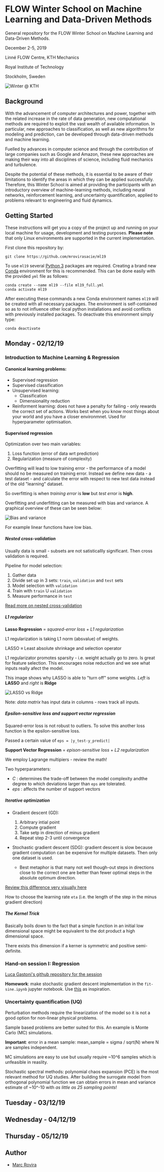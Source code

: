 # FLOW Winter School on Machine Learning and Data-Driven Methods

General repository for the FLOW Winter School on Machine Learning and Data-Driven Methods.

December 2-5, 2019

Linné FLOW Centre, KTH Mechanics

Royal Institute of Technology

Stockholm, Sweden

![Winter @ KTH](https://farm9.static.flickr.com/8011/7149987055_b9300791f6_b.jpg)

## Background

With the advancement of computer architectures and power, together with the related increase in the rate of data generation, new computational methods are required to exploit the vast wealth of available information. In particular, new approaches to classification, as well as new algorithms for modeling and prediction, can be developed through data-driven methods and machine learning. 

Fuelled by advances in computer science and through the contribution of large companies such as Google and Amazon, these new approaches are making their way into all disciplines of science, including fluid mechanics and turbulence. 

Despite the potential of these methods, it is essential to be aware of their limitations to identify the areas in which they can be applied successfully. Therefore, this Winter School is aimed at providing the participants with an introductory overview of machine-learning methods, including neural networks, reinforcement learning, and uncertainty quantification, applied to problems relevant to engineering and fluid dynamics.

## Getting Started

These instructions will get you a copy of the project up and running on your local machine for usage, development and testing purposes. **Please note** that only Linux environments are supported in the current implementation.

First clone this repository by:

```
git clone https://github.com/mrovirasacie/ml19
```

To use `ml19` several [Python 3](https://www.python.org/) packages are required. Creating a brand new [Conda](https://docs.conda.io/en/latest/) environment for this is recommended. This can be done easily with the provided `yml` file as follows:

```
conda create --name ml19 --file ml19_full.yml
conda activate ml19
```

After executing these commands a new Conda environment names `ml19` will be created with all necessary packages. The environment is self-contained so as to not influence other local python installations and avoid conflicts with previously installed packages. To deactivate this environment simply type:

```
conda deactivate
```

## Monday -  02/12/19

### Introduction to Machine Learning & Regression

#### Canonical learning problems:
  - Supervised regression
  - Supervised classification
  - Unsupervised learning:
    - Classification
    - Dimensionality reduction
  - Reinforment learning: does not have a penalty for failing - only rewards the correct set of actions. Works best when you know most things about your world and you have a closer environmnet. Used for hyperparameter optimisation.

#### Supervised regression

Optimization over two main variables:
  1. Loss function (error of data wrt prediction)
  2. Regularization (measure of complexity)

Overfitting will lead to low training error - the performance of a model should no be measured on training error. Instead we define new data - a test dataset - and calculate the error with respect to new test data instead of the old "learning" dataset.

So overfitting is when *training error* is **low** but *test error* is **high**. 

Overfitting and underfitting can be measured with bias and variance. A graphical overview of these can be seen below:

![Bias and variance](https://miro.medium.com/max/978/1*CgIdnlB6JK8orFKPXpc7Rg.png)


For example linear functions have low bias.

##### Nested cross-validation

Usually data is small - subsets are not satisticallly significant. Then cross validation is required.

Pipeline for model selection:
  1. Gather data
  2. Divide set up in 3 sets: `train`, `validation` and `test` sets
  3. Model selection with `validation`
  4. Train with `train` U `validation`
  5. Measure performance in `test`

[Read more on nested cross-validation](https://weina.me/nested-cross-validation/)

##### L1 regularizer

**Lasso Regression** = *squared-error loss* + *L1 regularization*

L1 regularization is taking L1 norm (absvalue) of weights.

LASSO ≡ Least absolute shrinkage and selection operator

L1 regularizator promotes sparsity - i.e. weight actually go to zero. Is great for feature selection. This encourages noise reduction and we see what inputs really afect the model.

This image shows why LASSO is able to "turn off" some weights. *Left* is **LASSO** and *right* is **Ridge**

![LASSO vs Ridge](https://s3-ap-south-1.amazonaws.com/av-blog-media/wp-content/uploads/2017/06/05215637/regular1.png)

Note: *data matrix* has input data in columns - rows track all inputs.

##### Epsilon-sensitive loss and support vector regression

Squared-error loss is not robust to outliers. To solve this another loss function is the epsilon-sensitive loss.

Passed a certain value of `eps = |y_test-y_predict|`

**Support Vector Regression** = *epison-sensitive loss* + *L2 regularization*

We employ Lagrange multipiers - review the math! 

Two hyperparameters:
  - *C* : determines the trade-off between the model complexity andthe degree to which deviations larger than `eps` are tolerated.
  - *eps* : affects the number of support vectors

##### Iterative optimization

- Gradient descent (GD): 
  1. Arbitrary intial point
  2. Compute gradient
  3. Take setp in direction of minus gradient
  4. Repeat step 2-3 until convergence

- Stochastic gradient descent (SDG): gradient descent is slow because gradient computation can be expensive for multiple datasets. Then only one dataset is used.
  - Best metaphor is that many not well though-out steps in directions close to the correct one are better than fewer optimal steps in the absolute optimum direction.

[Review this difference very visually here](https://www.youtube.com/watch?v=IHZwWFHWa-w)

How to choose the learning rate `eta` (i.e. the length of the step in the minus gradient direction)

##### The Kernel Trick

Basically boils down to the fact that a simple function in an initial low dimensional space might be equivalent to the dot product a high dimensional space.

There exists this dimension if a kerner is symmetric and positive semi-definite.

### Hand-on session I: Regression 

[Luca Gastoni's github repository for the session](https://github.com/lguas/FLOW19_MLSchool)

**Homework**: make stochastic gradient descent implementation in the `fit-sine.ipynb` jupyter notebook. Use [this](https://towardsdatascience.com/gradient-descent-in-python-a0d07285742f) as inspiration.


### Uncertainty quantification (UQ)

Perturbation methods require the linearization of the model so it is not a good option for non-linear physical problems.

Sample based problems are better suited for this. An example is Monte Carlo (MC) simulations.

**Important**: error in a mean sample: mean_sample = sigma / sqrt(N) where N are samples independent.

MC simulations are easy to use but usually require ~10^6 samples which is unfeasible in reaslity.

Stochastic spectral methods: polynomial chaos expansion (PCE) is the most relevant method for UQ studies. After building the surrogate model from orthogonal polynomial function we can obtain errors in mean and variance estimate of ~10^-10 with *as little as 25 sampling points*!

## Tuesday - 03/12/19

## Wednesday - 04/12/19

## Thursday - 05/12/19

## Author

* [Marc Rovira](https://github.com/mrovirasacie)

